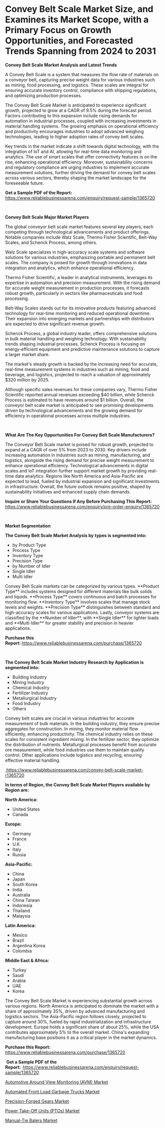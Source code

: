 <p><h1>Convey Belt Scale Market Size, and Examines its Market Scope, with a Primary Focus on Growth Opportunities, and Forecasted Trends Spanning from 2024 to 2031</h1></p><p><strong>Convey Belt Scale Market Analysis and Latest Trends</strong></p>
<p><p>A Convey Belt Scale is a system that measures the flow rate of materials on a conveyor belt, capturing precise weight data for various industries such as mining, food processing, and logistics. These scales are integral for ensuring accurate inventory control, compliance with shipping regulations, and optimizing production processes.</p><p>The Convey Belt Scale Market is anticipated to experience significant growth, projected to grow at a CAGR of 9.5% during the forecast period. Factors contributing to this expansion include rising demands for automation in industrial processes, coupled with increasing investments in material handling systems. The growing emphasis on operational efficiency and productivity encourages industries to adopt advanced weighing technologies, leading to higher adoption rates of convey belt scales.</p><p>Key trends in the market indicate a shift towards digital technology, with the integration of IoT and AI, allowing for real-time data monitoring and analytics. The use of smart scales that offer connectivity features is on the rise, enhancing operational efficiency. Moreover, sustainability concerns and regulatory compliance are urging industries to implement accurate measurement solutions, further driving the demand for convey belt scales across various sectors, thereby shaping the market landscape for the foreseeable future.</p></p>
<p><strong>Get a Sample PDF of the Report:&nbsp;</strong> <a href="https://www.reliablebusinessarena.com/enquiry/request-sample/1365720?utm_campaign=1294&utm_medium=2&utm_source=Github&utm_content=ia&utm_term=11102024&utm_id=convey-belt-scale">https://www.reliablebusinessarena.com/enquiry/request-sample/1365720</a></p>
<p>&nbsp;</p>
<p><strong>Convey Belt Scale Major Market Players</strong></p>
<p><p>The global conveyor belt scale market features several key players, each competing through technological advancements and product offerings. Notable companies include Walz Scale, Thermo Fisher Scientific, Belt-Way Scales, and Schenck Process, among others.</p><p>Walz Scale specializes in high-accuracy scale systems and software solutions for various industries, emphasizing portable and permanent belt scales. The company is poised for growth through innovations in data integration and analytics, which enhance operational efficiency.</p><p>Thermo Fisher Scientific, a leader in analytical instruments, leverages its expertise in automation and precision measurement. With the rising demand for accurate weight measurement in production processes, it forecasts robust growth, particularly in sectors like pharmaceuticals and food processing.</p><p>Belt-Way Scales stands out for its innovative products featuring advanced technology for real-time monitoring and reduced operational downtime. Their expansion into emerging markets and partnerships with distributors are expected to drive significant revenue growth.</p><p>Schenck Process, a global industry leader, offers comprehensive solutions in bulk material handling and weighing technology. With sustainability trends shaping industrial processes, Schenck Process is focusing on energy-efficient equipment and predictive maintenance solutions to capture a larger market share.</p><p>The market's steady growth is backed by the increasing need for accurate, real-time measurement systems in industries such as mining, food and beverage, and logistics, projected to reach a valuation of approximately $320 million by 2025. </p><p>Although specific sales revenues for these companies vary, Thermo Fisher Scientific reported annual revenues exceeding $40 billion, while Schenck Process is estimated to have revenues around $1 billion. Overall, the conveyor belt scale market is anticipated to see promising developments driven by technological advancements and the growing demand for efficiency in operational processes across multiple industries.</p></p>
<p>&nbsp;</p>
<p><strong>What Are The Key Opportunities For Convey Belt Scale Manufacturers?</strong></p>
<p><p>The Conveyor Belt Scale market is poised for robust growth, projected to expand at a CAGR of over 5% from 2023 to 2030. Key drivers include increasing automation in industries such as mining, manufacturing, and logistics, alongside the rising demand for precise weight measurement to enhance operational efficiency. Technological advancements in digital scales and IoT integration further support market growth by providing real-time data analytics. Regions like North America and Asia-Pacific are expected to lead, fueled by industrial expansion and significant investments in infrastructure. Overall, the future outlook remains positive, shaped by sustainability initiatives and enhanced supply chain demands.</p></p>
<p><strong>Inquire or Share Your Questions If Any Before Purchasing This Report:</strong> <a href="https://www.reliablebusinessarena.com/enquiry/pre-order-enquiry/1365720?utm_campaign=1294&utm_medium=2&utm_source=Github&utm_content=ia&utm_term=11102024&utm_id=convey-belt-scale">https://www.reliablebusinessarena.com/enquiry/pre-order-enquiry/1365720</a></p>
<p>&nbsp;</p>
<p><strong>Market Segmentation</strong></p>
<p><strong>The Convey Belt Scale Market Analysis by types is segmented into:</strong></p>
<p><ul><li>by Product Type</li><li>Process Type</li><li>Inventory Type</li><li>Precision Type</li><li>by Number of Idler</li><li>Single Idler</li><li>Multi Idler</li></ul></p>
<p><p>Convey Belt Scale markets can be categorized by various types. **Product Type** includes systems designed for different materials like bulk solids and liquids. **Process Type** covers continuous and batch processes for monitoring flow. **Inventory Type** involves scales that manage stock levels and weights. **Precision Type** distinguishes between standard and high-accuracy scales for various applications. Lastly, conveyor systems are classified by the **Number of Idler**, with **Single Idler** for lighter loads and **Multi Idler** for greater stability and precision in heavier applications.</p></p>
<p><strong>Purchase this Report:&nbsp;</strong><a href="https://www.reliablebusinessarena.com/purchase/1365720?utm_campaign=1294&utm_medium=2&utm_source=Github&utm_content=ia&utm_term=11102024&utm_id=convey-belt-scale">https://www.reliablebusinessarena.com/purchase/1365720</a></p>
<p>&nbsp;</p>
<p><strong>The Convey Belt Scale Market Industry Research by Application is segmented into:</strong></p>
<p><ul><li>Building Industry</li><li>Mining Industry</li><li>Chemical Industry</li><li>Fertilizer Industry</li><li>Metallurgical Industry</li><li>Food Industry</li><li>Others</li></ul></p>
<p><p>Convey belt scales are crucial in various industries for accurate measurement of bulk materials. In the building industry, they ensure precise aggregates for construction. In mining, they monitor material flow efficiently, enhancing productivity. The chemical industry relies on these scales for consistent ingredient mixing. In the fertilizer sector, they optimize the distribution of nutrients. Metallurgical processes benefit from accurate ore measurement, while food industries use them to maintain quality control. Other applications include logistics and recycling, ensuring effective material handling.</p></p>
<p><a href="https://www.reliablebusinessarena.com/convey-belt-scale-market-r1365720?utm_campaign=1294&utm_medium=2&utm_source=Github&utm_content=ia&utm_term=11102024&utm_id=convey-belt-scale">&nbsp;https://www.reliablebusinessarena.com/convey-belt-scale-market-r1365720</a></p>
<p><strong>In terms of Region, the Convey Belt Scale Market Players available by Region are:</strong></p>
<p>
    <p> <strong> North America: </strong>
        <ul>
            <li>United States</li>
            <li>Canada</li>
        </ul>
        </p> 
    <p> <strong> Europe: </strong>
        <ul>
            <li>Germany</li>
            <li>France</li>
            <li>U.K.</li>
            <li>Italy</li>
            <li>Russia</li>
        </ul>
        </p> 
    <p> <strong> Asia-Pacific: </strong>
        <ul>
            <li>China</li>
            <li>Japan</li>
            <li>South Korea</li>
            <li>India</li>
            <li>Australia</li>
            <li>China Taiwan</li>
            <li>Indonesia</li>
            <li>Thailand</li>
            <li>Malaysia</li>
        </ul>
        </p> 
    <p> <strong> Latin America: </strong>
        <ul>
            <li>Mexico</li>
            <li>Brazil</li>
            <li>Argentina Korea</li>
            <li>Colombia</li>
        </ul>
        </p> 
    <p> <strong> Middle East & Africa: </strong>
        <ul>
            <li>Turkey</li>
            <li>Saudi</li>
            <li>Arabia</li>
            <li>UAE</li>
            <li>Korea</li>
        </ul>
    </p>
    </p>
<p><p>The Convey Belt Scale Market is experiencing substantial growth across various regions. North America is anticipated to dominate the market with a share of approximately 35%, driven by advanced manufacturing and logistics sectors. The Asia-Pacific region follows closely, projected to capture around 30%, fueled by rapid industrialization and infrastructure development. Europe holds a significant share of about 25%, while the USA contributes approximately 5% to the overall market. China's expanding manufacturing base positions it as a critical player in the market dynamics.</p></p>
<p><strong>Purchase this Report: </strong><a href="https://www.reliablebusinessarena.com/purchase/1365720?utm_campaign=1294&utm_medium=2&utm_source=Github&utm_content=ia&utm_term=11102024&utm_id=convey-belt-scale">https://www.reliablebusinessarena.com/purchase/1365720</a></p>
<p>&nbsp;<strong>Get a Sample PDF of the Report:&nbsp;&nbsp;</strong><a href="https://www.reliablebusinessarena.com/enquiry/request-sample/1365720?utm_campaign=1294&utm_medium=2&utm_source=Github&utm_content=ia&utm_term=11102024&utm_id=convey-belt-scale">https://www.reliablebusinessarena.com/enquiry/request-sample/1365720</a></p>
<p><strong></strong></p>
<p><p><a href="https://www.linkedin.com/pulse/exploring-automotive-around-view-monitoring-avm-market-na2ce?utm_campaign=1294&utm_medium=2&utm_source=Github&utm_content=ia&utm_term=11102024&utm_id=convey-belt-scale">Automotive Around View Monitoring (AVM) Market</a></p><p><a href="https://www.linkedin.com/pulse/automated-front-load-garbage-trucks-market-segmentation-aodmf?utm_campaign=1294&utm_medium=2&utm_source=Github&utm_content=ia&utm_term=11102024&utm_id=convey-belt-scale">Automated Front Load Garbage Trucks Market</a></p><p><a href="https://www.linkedin.com/pulse/future-ready-strategic-insights-global-precision-forged-ensde?utm_campaign=1294&utm_medium=2&utm_source=Github&utm_content=ia&utm_term=11102024&utm_id=convey-belt-scale">Precision-Forged Gears Market</a></p><p><a href="https://www.linkedin.com/pulse/global-power-take-off-units-ptos-market-sector2024-2031-metrics-jenbf?utm_campaign=1294&utm_medium=2&utm_source=Github&utm_content=ia&utm_term=11102024&utm_id=convey-belt-scale">Power Take-Off Units (PTOs) Market</a></p><p><a href="https://www.linkedin.com/pulse/manual-tie-balers-mosaic-piecing-together-global-market-dynamics-u7nwe?utm_campaign=1294&utm_medium=2&utm_source=Github&utm_content=ia&utm_term=11102024&utm_id=convey-belt-scale">Manual-Tie Balers Market</a></p></p>